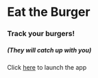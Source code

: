 # Eat the Burger

### Track your burgers!

##### (They will catch up with you)

Click [here](https://sandwich-app.herokuapp.com/) to launch the app

